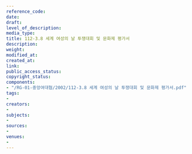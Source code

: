 ```yaml
---
reference_code: 
date: 
draft: 
level_of_description: 
media_type: 
title: 112-3.8 세계 여성의 날 투쟁대회 및 문화제 평가서
description: 
weight: 
modified_at: 
created_at: 
link: 
public_access_status: 
copyright_status: 
components:
- "/RG-01-중앙여대협/2002/112-3.8 세계 여성의 날 투쟁대회 및 문화제 평가서.pdf"
tags:
- 
creators:
- 
subjects:
- 
sources:
- 
venues:
- 
---
```

